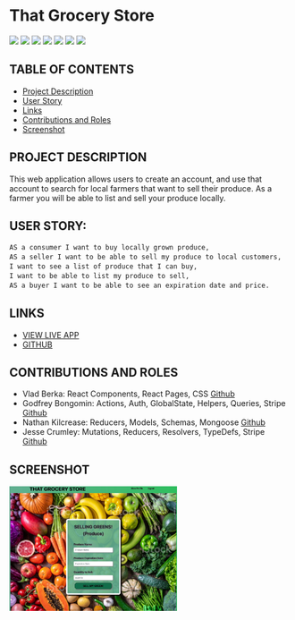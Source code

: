 # That Grocery Store

<img src="https://img.shields.io/badge/html5%20-%23E34F26.svg?&style=for-the-badge&logo=html5&logoColor=white"/>
<img src="https://img.shields.io/badge/css3%20-%231572B6.svg?&style=for-the-badge&logo=css3&logoColor=white"/>
<img src="https://img.shields.io/badge/bootstrap%20-%23563D7C.svg?&style=for-the-badge&logo=bootstrap&logoColor=white"/> <img src="https://img.shields.io/badge/javascript%20-%23323330.svg?&style=for-the-badge&logo=javascript&logoColor=%23F7DF1E"/> <img src="https://img.shields.io/badge/node.js%20-%2343853D.svg?&style=for-the-badge&logo=node.js&logoColor=white"/> <img src="https://img.shields.io/badge/-ReactJs-61DAFB?logo=react"/> <img src="https://img.shields.io/badge/heroku%20-%23430098.svg?&style=for-the-badge&logo=heroku&logoColor=white"/>

## TABLE OF CONTENTS

- [Project Description](#project-description)
- [User Story](#user-story)
- [Links](#links)
- [Contributions and Roles](#contributions-and-roles)
- [Screenshot](#screenshot)

## PROJECT DESCRIPTION

This web application allows users to create an account, and use that account to search for local farmers that want to sell their produce. As a farmer you will be able to list and sell your produce locally.

## USER STORY:

```md
AS a consumer I want to buy locally grown produce,
AS a seller I want to be able to sell my produce to local customers,
I want to see a list of produce that I can buy,
I want to be able to list my produce to sell,
AS a buyer I want to be able to see an expiration date and price.
```

## LINKS

- [VIEW LIVE APP](https://that-grocery-store.herokuapp.com/)
- [GITHUB](https://github.com/bongomin256/That_Grocery_Store)

## CONTRIBUTIONS AND ROLES

- Vlad Berka: React Components, React Pages, CSS [Github](https://github.com/vlad-berka)
- Godfrey Bongomin: Actions, Auth, GlobalState, Helpers, Queries, Stripe [Github](https://github.com/bongomin256)
- Nathan Kilcrease: Reducers, Models, Schemas, Mongoose [Github](https://github.com/batemanz)
- Jesse Crumley: Mutations, Reducers, Resolvers, TypeDefs, Stripe [Github](https://github.com/crumwj22)

## SCREENSHOT

<img src="client/src/images/TGS.png" width="300px">
